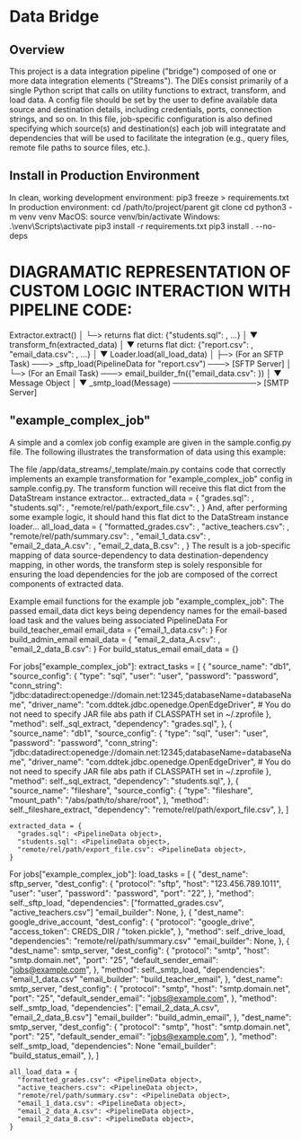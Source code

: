 # Data Bridge

## Overview
This project is a data integration pipeline ("bridge") composed of one or more data integration elements ("Streams"). The DIEs consist primarily of a single Python script that calls on utility functions to extract, transform, and load data. A config file should be set by the user to define available data source and destination details, including credentials, ports, connection strings, and so on. In this file, job-specific configuration is also defined specifying which source(s) and destination(s) each job will integratate and dependencies that will be used to facilitate the integration (e.g., query files, remote file paths to source files, etc.). 

## Install in Production Environment
In clean, working development environment:
    pip3 freeze > requirements.txt
In production environment:
    cd /path/to/project/parent
    git clone <repo URL>
    cd <repo name>
    python3 -m venv venv
    MacOS: source venv/bin/activate
    Windows: .\venv\Scripts\activate
    pip3 install -r requirements.txt
    pip3 install . --no-deps

# DIAGRAMATIC REPRESENTATION OF CUSTOM LOGIC INTERACTION WITH PIPELINE CODE:

 Extractor.extract()
     │
     └─> returns flat dict: {"students.sql": <PipelineData>, ...}
                                              │
                                              ▼
                          transform_fn(extracted_data)
                                │
                                ▼
        returns flat dict: {"report.csv": <PipelineData>, "email_data.csv": <PipelineData>, ...}
                 │
                 ▼
 Loader.load(all_load_data)
     │
     ├─> (For an SFTP Task) ───> _sftp_load(PipelineData for "report.csv") ───> [SFTP Server]
     │
     └─> (For an Email Task) ───> email_builder_fn({"email_data.csv": <PipelineData>})
                                      │
                                      ▼
                                  Message Object
                                      │
                                      ▼
                        _smtp_load(Message) ───────────────> [SMTP Server]


## "example_complex_job"
A simple and a comlex job config example are given in the sample.config.py file. The following illustrates the transformation of data using this example:

The file /app/data_streams/_template/main.py contains code that correctly implements an example
transformation for "example_complex_job" config in sample.config.py.
The transform function will receive this flat dict from the DataStream instance extractor...
extracted_data = {
  "grades.sql": <PipelineData object>,
  "students.sql": <PipelineData object>,
  "remote/rel/path/export_file.csv": <PipelineData object>,
}
And, after performing some example logic, it should hand this flat dict to the DataStream instance loader...
all_load_data = {
  "formatted_grades.csv": <PipelineData object>,
  "active_teachers.csv": <PipelineData object>,
  "remote/rel/path/summary.csv": <PipelineData object>,
  "email_1_data.csv": <PipelineData object>,
  "email_2_data_A.csv": <PipelineData object>,
  "email_2_data_B.csv": <PipelineData object>,
}
The result is a job-specific mapping of data source-dependency to data destination-dependency mapping,
in other words, the transform step is solely responsible for ensuring the load dependencies for the job
are composed of the correct components of extracted data.

Example email functions for the example job "example_complex_job":
The passed email_data dict keys being dependency names for the email-based load task
and the values being associated PipelineData
For build_teacher_email
    email_data = {"email_1_data.csv": <PipelineData object>}
For build_admin_email
    email_data = {
        "email_2_data_A.csv": <PipelineData object>,
        "email_2_data_B.csv": <PipelineData object>
    }
For build_status_email
    email_data = {}

For jobs["example_complex_job"]:
    extract_tasks = [
    {
      "source_name": "db1",
      "source_config": {
          "type": "sql",
          "user": "user",
          "password": "password",
          "conn_string": "jdbc:datadirect:openedge://domain.net:12345;databaseName=databaseName",
          "driver_name": "com.ddtek.jdbc.openedge.OpenEdgeDriver",
          # You do not need to specify JAR file abs path if CLASSPATH set in ~/.zprofile
      },
      "method": self._sql_extract,
      "dependency": "grades.sql",
    },
    {
      "source_name": "db1",
      "source_config": {
          "type": "sql",
          "user": "user",
          "password": "password",
          "conn_string": "jdbc:datadirect:openedge://domain.net:12345;databaseName=databaseName",
          "driver_name": "com.ddtek.jdbc.openedge.OpenEdgeDriver",
          # You do not need to specify JAR file abs path if CLASSPATH set in ~/.zprofile
      },
      "method": self._sql_extract,
      "dependency": "students.sql",
    },
    {
      "source_name": "fileshare",
      "source_config": {
          "type": "fileshare",
          "mount_path": "/abs/path/to/share/root",
    },
      "method": self._fileshare_extract,
      "dependency": "remote/rel/path/export_file.csv",
    },
    ]
    
    extracted_data = {
      "grades.sql": <PipelineData object>,
      "students.sql": <PipelineData object>,
      "remote/rel/path/export_file.csv": <PipelineData object>,
    }

For jobs["example_complex_job"]:
    load_tasks = [
    {
      "dest_name": sftp_server,
      "dest_config": {
        "protocol": "sftp",
        "host": "123.456.789.1011",
        "user": "user",
        "password": "password",
        "port": "22",
    },
      "method": self._sftp_load,
      "dependencies": ["formatted_grades.csv", "active_teachers.csv"]
      "email_builder": None,
    },
    {
      "dest_name": google_drive_account,
      "dest_config": {
        "protocol": "google_drive",
        "access_token": CREDS_DIR / "token.pickle",
    },
      "method": self._drive_load,
      "dependencies": "remote/rel/path/summary.csv"
      "email_builder": None,
    },
    {
      "dest_name": smtp_server,
      "dest_config": {
        "protocol": "smtp",
        "host": "smtp.domain.net",
        "port": "25",
        "default_sender_email": "jobs@example.com",
    },
      "method": self._smtp_load,
      "dependencies": "email_1_data.csv"
      "email_builder": "build_teacher_email",
    },
      "dest_name": smtp_server,
      "dest_config": {
        "protocol": "smtp",
        "host": "smtp.domain.net",
        "port": "25",
        "default_sender_email": "jobs@example.com",
    },
      "method": self._smtp_load,
      "dependencies": ["email_2_data_A.csv", "email_2_data_B.csv"]
      "email_builder": "build_admin_email",
    },
      "dest_name": smtp_server,
      "dest_config": {
        "protocol": "smtp",
        "host": "smtp.domain.net",
        "port": "25",
        "default_sender_email": "jobs@example.com",
    },
      "method": self._smtp_load,
      "dependencies": None
      "email_builder": "build_status_email",
    },
    ]
    
    all_load_data = {
      "formatted_grades.csv": <PipelineData object>,
      "active_teachers.csv": <PipelineData object>,
      "remote/rel/path/summary.csv": <PipelineData object>,
      "email_1_data.csv": <PipelineData object>,
      "email_2_data_A.csv": <PipelineData object>,
      "email_2_data_B.csv": <PipelineData object>,
    }